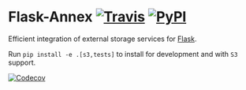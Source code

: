 # Flask-Annex [![Travis][build-badge]][build] [![PyPI][pypi-badge]][pypi]

Efficient integration of external storage services for [Flask](http://flask.pocoo.org/).

Run `pip install -e .[s3,tests]` to install for development and with `S3` support.

[![Codecov][codecov-badge]][codecov]

[build-badge]: https://img.shields.io/travis/4Catalyzer/flask-annex/master.svg
[build]: https://travis-ci.org/4Catalyzer/flask-annex
[pypi-badge]: https://img.shields.io/pypi/v/Flask-Annex.svg
[pypi]: https://pypi.python.org/pypi/Flask-Annex
[codecov-badge]: https://img.shields.io/codecov/c/github/4Catalyzer/flask-annex/master.svg
[codecov]: https://codecov.io/gh/4Catalyzer/flask-annex
